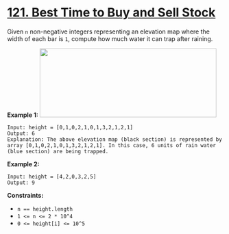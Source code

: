 # [121. Best Time to Buy and Sell Stock](https://leetcode.com/problems/best-time-to-buy-and-sell-stock/description/)

Given <code>n</code> non-negative integers representing an elevation map where the width of each bar is <code>1</code>, compute how much water it can trap after raining.

**Example 1:** 
<img src="https://assets.leetcode.com/uploads/2018/10/22/rainwatertrap.png" style="width: 412px; height: 161px;">

```
Input: height = [0,1,0,2,1,0,1,3,2,1,2,1]
Output: 6
Explanation: The above elevation map (black section) is represented by array [0,1,0,2,1,0,1,3,2,1,2,1]. In this case, 6 units of rain water (blue section) are being trapped.
```

**Example 2:** 

```
Input: height = [4,2,0,3,2,5]
Output: 9
```

**Constraints:** 

- <code>n == height.length</code>
- <code>1 <= n <= 2 * 10^4</code>
- <code>0 <= height[i] <= 10^5</code>
